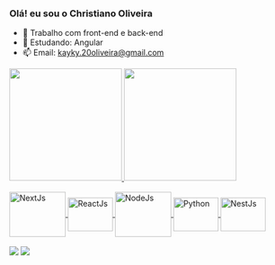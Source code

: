 ### Olá! eu sou o Christiano Oliveira

- 🔭 Trabalho com front-end e back-end
- 🌱 Estudando: Angular
- 📫 Email: kayky.20oliveira@gmail.com


<div>
  <a href="https://github.com/Christiano-K-Oliveira">
  <img height="200cm" src="https://github-readme-stats.vercel.app/api?username=Christiano-K-Oliveira&show_icons=true&theme=dark&include_all_commits=true&count_private=true"/>
  <img height="200cm" src="https://github-readme-stats.vercel.app/api/top-langs/?username=Christiano-K-Oliveira&layout=compact&langs_count=16&theme=dark"/>
</div>

<div><br>
  <img align="center" alt="NextJs" height="80" width="100" src="https://cdn.jsdelivr.net/gh/devicons/devicon@latest/icons/nextjs/nextjs-original-wordmark.svg">
  <img align="center" alt="ReactJs" height="60" width="80" src="https://cdn.jsdelivr.net/gh/devicons/devicon@latest/icons/react/react-original.svg">
  <img align="center" alt="NodeJs" height="80" width="100" src="https://cdn.jsdelivr.net/gh/devicons/devicon@latest/icons/nodejs/nodejs-original-wordmark.svg">
  <img align="center" alt="Python" height="60" width="80" src="https://cdn.jsdelivr.net/gh/devicons/devicon@latest/icons/python/python-original.svg">
  <img align="center" alt="NestJs" height="60" width="80" src="https://cdn.jsdelivr.net/gh/devicons/devicon@latest/icons/nestjs/nestjs-original.svg">
</div>

<div><br>
  <a href="mailto:contato@kayky.20oliveira@gmail.com" target="_blank"><img src="https://img.shields.io/badge/Gmail-D14836?style=for-the-badge&logo=gmail&logoColor=white" target="_blank"></a>
  <a href="https://www.linkedin.com/in/christianok-oliveira/" target="_blank"><img src="https://img.shields.io/badge/LinkedIn-0077B5?style=for-the-badge&logo=linkedin&logoColor=white" target="_blank"></a>
</div>
